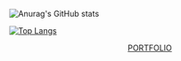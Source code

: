 ![Anurag's GitHub stats](https://github-readme-stats.vercel.app/api?username=Silentdesu&show_icons=true&theme=dark)

[![Top Langs](https://github-readme-stats.vercel.app/api/top-langs/?username=Silentdesu&layout=compact&theme=dark)](https://github.com/anuraghazra/github-readme-stats)

  <p align="center">
    <a href="https://www.youtube.com/playlist?list=PLWJiS5Gmt1c-L_V_DtqAuZVl_3GWmMY9L">PORTFOLIO</a>
  <p/>

